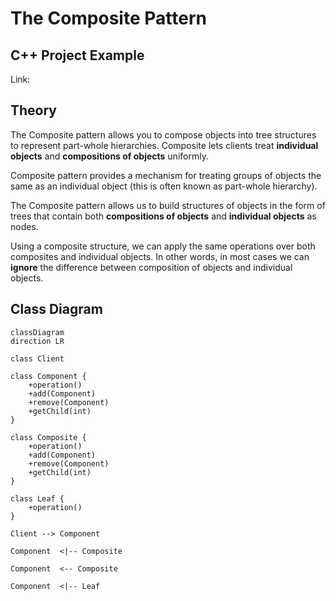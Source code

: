 # The Composite Pattern

## C++ Project Example
Link: [](../Code/CompositePattern/)

## Theory

The Composite pattern allows you to compose objects into tree structures to represent part-whole hierarchies. Composite lets clients treat **individual objects** and **compositions of objects** uniformly.

Composite pattern provides a mechanism for treating groups of objects the same as an individual object (this is often known as part-whole hierarchy). 

The Composite pattern allows us to build structures of objects in the form of trees that contain both **compositions of objects** and **individual objects** as nodes.

Using a composite structure, we can apply the same operations over both composites and individual objects. In other words, in most cases we can **ignore** the difference between composition of objects and individual objects.

## Class Diagram

```mermaid
classDiagram
direction LR

class Client

class Component {
    +operation()
    +add(Component)
    +remove(Component)
    +getChild(int)
}

class Composite {
    +operation()
    +add(Component)
    +remove(Component)
    +getChild(int)
}

class Leaf {
    +operation()
}

Client --> Component

Component  <|-- Composite

Component  <-- Composite

Component  <|-- Leaf
```